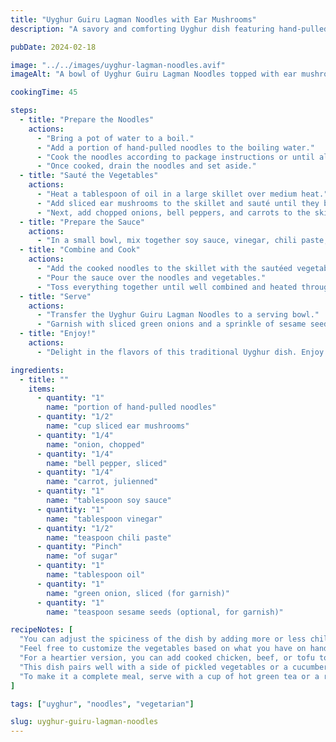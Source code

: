 ```yaml
---
title: "Uyghur Guiru Lagman Noodles with Ear Mushrooms"
description: "A savory and comforting Uyghur dish featuring hand-pulled noodles, ear mushrooms, and aromatic spices."

pubDate: 2024-02-18

image: "../../images/uyghur-lagman-noodles.avif"
imageAlt: "A bowl of Uyghur Guiru Lagman Noodles topped with ear mushrooms and green onions"

cookingTime: 45

steps:
  - title: "Prepare the Noodles"
    actions:
      - "Bring a pot of water to a boil."
      - "Add a portion of hand-pulled noodles to the boiling water."
      - "Cook the noodles according to package instructions or until al dente."
      - "Once cooked, drain the noodles and set aside."
  - title: "Sauté the Vegetables"
    actions:
      - "Heat a tablespoon of oil in a large skillet over medium heat."
      - "Add sliced ear mushrooms to the skillet and sauté until they begin to brown, about 3-4 minutes."
      - "Next, add chopped onions, bell peppers, and carrots to the skillet. Cook until the vegetables are tender, about 5-6 minutes."
  - title: "Prepare the Sauce"
    actions:
      - "In a small bowl, mix together soy sauce, vinegar, chili paste, and a pinch of sugar."
  - title: "Combine and Cook"
    actions:
      - "Add the cooked noodles to the skillet with the sautéed vegetables."
      - "Pour the sauce over the noodles and vegetables."
      - "Toss everything together until well combined and heated through, about 3-4 minutes."
  - title: "Serve"
    actions:
      - "Transfer the Uyghur Guiru Lagman Noodles to a serving bowl."
      - "Garnish with sliced green onions and a sprinkle of sesame seeds, if desired."
  - title: "Enjoy!"
    actions:
      - "Delight in the flavors of this traditional Uyghur dish. Enjoy it while hot! Bon appétit!"

ingredients:
  - title: ""
    items:
      - quantity: "1"
        name: "portion of hand-pulled noodles"
      - quantity: "1/2"
        name: "cup sliced ear mushrooms"
      - quantity: "1/4"
        name: "onion, chopped"
      - quantity: "1/4"
        name: "bell pepper, sliced"
      - quantity: "1/4"
        name: "carrot, julienned"
      - quantity: "1"
        name: "tablespoon soy sauce"
      - quantity: "1"
        name: "tablespoon vinegar"
      - quantity: "1/2"
        name: "teaspoon chili paste"
      - quantity: "Pinch"
        name: "of sugar"
      - quantity: "1"
        name: "tablespoon oil"
      - quantity: "1"
        name: "green onion, sliced (for garnish)"
      - quantity: "1"
        name: "teaspoon sesame seeds (optional, for garnish)"

recipeNotes: [
  "You can adjust the spiciness of the dish by adding more or less chili paste according to your preference.",
  "Feel free to customize the vegetables based on what you have on hand or your personal taste.",
  "For a heartier version, you can add cooked chicken, beef, or tofu to the dish.",
  "This dish pairs well with a side of pickled vegetables or a cucumber salad.",
  "To make it a complete meal, serve with a cup of hot green tea or a refreshing glass of iced tea."
]

tags: ["uyghur", "noodles", "vegetarian"]

slug: uyghur-guiru-lagman-noodles
---
```

